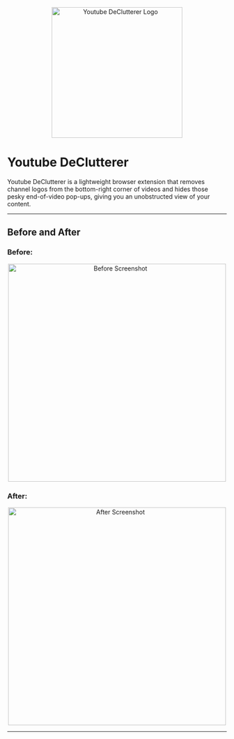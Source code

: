 <div style="text-align: center;">
  <img src="https://github.com/user-attachments/assets/ada61174-293e-4d6a-8376-85c9d973063f" alt="Youtube DeClutterer Logo" width="300">
</div>

# Youtube DeClutterer

Youtube DeClutterer is a lightweight browser extension that removes channel logos from the bottom-right corner of videos and hides those pesky end-of-video pop-ups, giving you an unobstructed view of your content.

---

## Before and After

### Before:
<div style="text-align: center;">
  <img src="https://github.com/user-attachments/assets/2217f781-0e78-425f-a40e-3431c9951c94" alt="Before Screenshot" width="500">
</div>

### After:
<div style="text-align: center;">
  <img src="https://github.com/user-attachments/assets/e8a8b8d5-1307-4fcd-a234-b632220587af" alt="After Screenshot" width="500">
</div>

---
